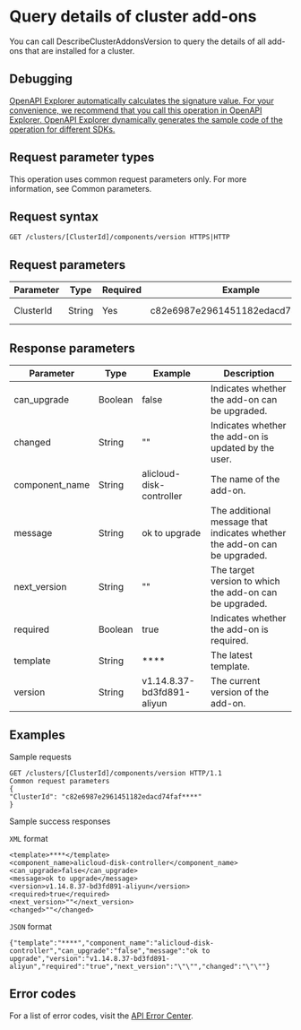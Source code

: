 # Query details of cluster add-ons

You can call DescribeClusterAddonsVersion to query the details of all add-ons that are installed for a cluster.

## Debugging

[OpenAPI Explorer automatically calculates the signature value. For your convenience, we recommend that you call this operation in OpenAPI Explorer. OpenAPI Explorer dynamically generates the sample code of the operation for different SDKs.](https://api.aliyun.com/#product=CS&api=DescribeClusterAddonsVersion&type=ROA&version=2015-12-15)

## Request parameter types

This operation uses common request parameters only. For more information, see Common parameters.

## Request syntax

```
GET /clusters/[ClusterId]/components/version HTTPS|HTTP
```

## Request parameters

|Parameter|Type|Required|Example|Description|
|---------|----|--------|-------|-----------|
|ClusterId|String|Yes|c82e6987e2961451182edacd74faf\*\*\*\*|The ID of the cluster. |

## Response parameters

|Parameter|Type|Example|Description|
|---------|----|-------|-----------|
|can\_upgrade|Boolean|false|Indicates whether the add-on can be upgraded. |
|changed|String|""|Indicates whether the add-on is updated by the user. |
|component\_name|String|alicloud-disk-controller|The name of the add-on. |
|message|String|ok to upgrade|The additional message that indicates whether the add-on can be upgraded. |
|next\_version|String|""|The target version to which the add-on can be upgraded. |
|required|Boolean|true|Indicates whether the add-on is required. |
|template|String|\*\*\*\*|The latest template. |
|version|String|v1.14.8.37-bd3fd891-aliyun|The current version of the add-on. |

## Examples

Sample requests

```
GET /clusters/[ClusterId]/components/version HTTP/1.1
Common request parameters
{
"ClusterId": "c82e6987e2961451182edacd74faf****"
}
```

Sample success responses

`XML` format

```
<template>****</template>
<component_name>alicloud-disk-controller</component_name>
<can_upgrade>false</can_upgrade>
<message>ok to upgrade</message>
<version>v1.14.8.37-bd3fd891-aliyun</version>
<required>true</required>
<next_version>""</next_version>
<changed>""</changed>
```

`JSON` format

```
{"template":"****","component_name":"alicloud-disk-controller","can_upgrade":"false","message":"ok to upgrade","version":"v1.14.8.37-bd3fd891-aliyun","required":"true","next_version":"\"\"","changed":"\"\""}
```

## Error codes

For a list of error codes, visit the [API Error Center](https://error-center.alibabacloud.com/status/product/CS).

